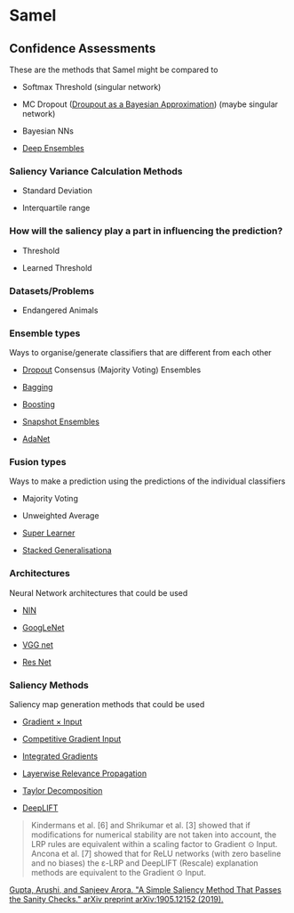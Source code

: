 # Samel

## Confidence Assessments
These are the methods that Samel might be compared to

- Softmax Threshold (singular network)

- MC Dropout ([Droupout as a Bayesian Approximation](https://arxiv.org/pdf/1506.02142.pdf)) (maybe singular network)

- Bayesian NNs

- [Deep Ensembles](https://arxiv.org/pdf/1612.01474.pdf)

### Saliency Variance Calculation Methods

- Standard Deviation

- Interquartile range

### How will the saliency play a part in influencing the prediction?

- Threshold

- Learned Threshold

### Datasets/Problems

- Endangered Animals

### Ensemble types
Ways to organise/generate classifiers that are different from each other

- [Dropout](https://arxiv.org/pdf/1506.02142.pdf) Consensus (Majority Voting) Ensembles

- [Bagging](https://link.springer.com/content/pdf/10.1007%2FBF00058655.pdf)

- [Boosting](http://citeseerx.ist.psu.edu/viewdoc/download?doi=10.1.1.51.6252&rep=rep1&type=pdf)

- [Snapshot Ensembles](https://openreview.net/pdf?id=BJYwwY9ll)

- [AdaNet](https://arxiv.org/pdf/1607.01097.pdf)

### Fusion types
Ways to make a prediction using the predictions of the individual classifiers

- Majority Voting

- Unweighted Average

- [Super Learner](http://citeseerx.ist.psu.edu/viewdoc/download?doi=10.1.1.211.6393&rep=rep1&type=pdf)

- [Stacked Generalisationa](https://www.sciencedirect.com/science/article/pii/S0893608005800231)

### Architectures
Neural Network architectures that could be used

- [NIN](https://arxiv.org/pdf/1312.4400.pdf)

- [GoogLeNet](https://arxiv.org/pdf/1409.4842.pdf)

- [VGG net](https://arxiv.org/pdf/1409.4842.pdf)

- [Res Net](https://arxiv.org/pdf/1512.03385.pdf)

### Saliency Methods
Saliency map generation methods that could be used

- [Gradient × Input](https://arxiv.org/pdf/1312.6034.pdf)

- [Competitive Gradient Input](https://arxiv.org/pdf/1905.12152)

- [Integrated Gradients](https://arxiv.org/pdf/1703.01365.pdf)

- [Layerwise Relevance Propagation](https://journals.plos.org/plosone/article/file?id=10.1371/journal.pone.0130140&type=printable)

- [Taylor Decomposition](https://arxiv.org/pdf/1706.07979.pdf)

- [DeepLIFT](https://arxiv.org/pdf/1704.02685.pdf)

> Kindermans et al. [6] and Shrikumar et al. [3] showed that if modifications for numerical stability are not taken into account, the LRP rules are equivalent within a scaling factor to Gradient ⊙ Input. Ancona et al. [7] showed that for ReLU networks (with zero baseline and no biases) the ε-LRP and DeepLIFT (Rescale) explanation methods are equivalent to the Gradient ⊙ Input.

[Gupta, Arushi, and Sanjeev Arora. "A Simple Saliency Method That Passes the Sanity Checks." arXiv preprint arXiv:1905.12152 (2019).](https://arxiv.org/abs/1905.12152)

